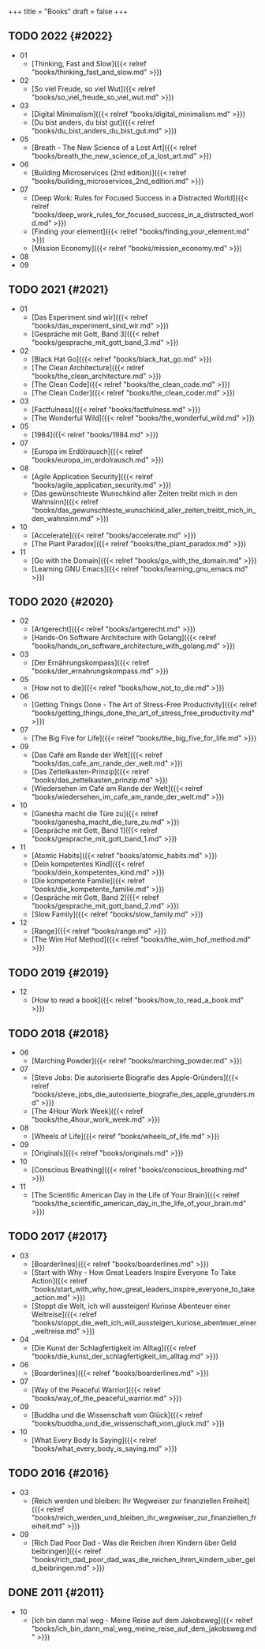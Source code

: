 +++
title = "Books"
draft = false
+++

## <span class="org-todo todo TODO">TODO</span> 2022 {#2022}

-   01
    -   [Thinking, Fast and Slow]({{< relref "books/thinking_fast_and_slow.md" >}})
-   02
    -   [So viel Freude, so viel Wut]({{< relref "books/so_viel_freude_so_viel_wut.md" >}})
-   03
    -   [Digital Minimalism]({{< relref "books/digital_minimalism.md" >}})
    -   [Du bist anders, du bist gut]({{< relref "books/du_bist_anders_du_bist_gut.md" >}})
-   05
    -   [Breath - The New Science of a Lost Art]({{< relref "books/breath_the_new_science_of_a_lost_art.md" >}})
-   06
    -   [Building Microservices (2nd edition)]({{< relref "books/building_microservices_2nd_edition.md" >}})
-   07
    -   [Deep Work: Rules for Focused Success in a Distracted World]({{< relref "books/deep_work_rules_for_focused_success_in_a_distracted_world.md" >}})
    -   [Finding your element]({{< relref "books/finding_your_element.md" >}})
    -   [Mission Economy]({{< relref "books/mission_economy.md" >}})
-   08
-   09


## <span class="org-todo todo TODO">TODO</span> 2021 {#2021}

-   01
    -   [Das Experiment sind wir]({{< relref "books/das_experiment_sind_wir.md" >}})
    -   [Gespräche mit Gott, Band 3]({{< relref "books/gesprache_mit_gott_band_3.md" >}})
-   02
    -   [Black Hat Go]({{< relref "books/black_hat_go.md" >}})
    -   [The Clean Architecture]({{< relref "books/the_clean_architecture.md" >}})
    -   [The Clean Code]({{< relref "books/the_clean_code.md" >}})
    -   [The Clean Coder]({{< relref "books/the_clean_coder.md" >}})
-   03
    -   [Factfulness]({{< relref "books/factfulness.md" >}})
    -   [The Wonderful Wild]({{< relref "books/the_wonderful_wild.md" >}})
-   05
    -   [1984]({{< relref "books/1984.md" >}})
-   07
    -   [Europa im Erdölrausch]({{< relref "books/europa_im_erdolrausch.md" >}})
-   08
    -   [Agile Application Security]({{< relref "books/agile_application_security.md" >}})
    -   [Das gewünschteste Wunschkind aller Zeiten treibt mich in den Wahnsinn]({{< relref "books/das_gewunschteste_wunschkind_aller_zeiten_treibt_mich_in_den_wahnsinn.md" >}})
-   10
    -   [Accelerate]({{< relref "books/accelerate.md" >}})
    -   [The Plant Paradox]({{< relref "books/the_plant_paradox.md" >}})
-   11
    -   [Go with the Domain]({{< relref "books/go_with_the_domain.md" >}})
    -   [Learning GNU Emacs]({{< relref "books/learning_gnu_emacs.md" >}})


## <span class="org-todo todo TODO">TODO</span> 2020 {#2020}

-   02
    -   [Artgerecht]({{< relref "books/artgerecht.md" >}})
    -   [Hands-On Software Architecture with Golang]({{< relref "books/hands_on_software_architecture_with_golang.md" >}})
-   03
    -   [Der Ernährungskompass]({{< relref "books/der_ernahrungskompass.md" >}})
-   05
    -   [How not to die]({{< relref "books/how_not_to_die.md" >}})
-   06
    -   [Getting Things Done - The Art of Stress-Free Productivity]({{< relref "books/getting_things_done_the_art_of_stress_free_productivity.md" >}})
-   07
    -   [The Big Five for Life]({{< relref "books/the_big_five_for_life.md" >}})
-   09
    -   [Das Café am Rande der Welt]({{< relref "books/das_cafe_am_rande_der_welt.md" >}})
    -   [Das Zettelkasten-Prinzip]({{< relref "books/das_zettelkasten_prinzip.md" >}})
    -   [Wiedersehen im Café am Rande der Welt]({{< relref "books/wiedersehen_im_cafe_am_rande_der_welt.md" >}})
-   10
    -   [Ganesha macht die Türe zu]({{< relref "books/ganesha_macht_die_ture_zu.md" >}})
    -   [Gespräche mit Gott, Band 1]({{< relref "books/gesprache_mit_gott_band_1.md" >}})
-   11
    -   [Atomic Habits]({{< relref "books/atomic_habits.md" >}})
    -   [Dein kompetentes Kind]({{< relref "books/dein_kompetentes_kind.md" >}})
    -   [Die kompetente Familie]({{< relref "books/die_kompetente_familie.md" >}})
    -   [Gespräche mit Gott, Band 2]({{< relref "books/gesprache_mit_gott_band_2.md" >}})
    -   [Slow Family]({{< relref "books/slow_family.md" >}})
-   12
    -   [Range]({{< relref "books/range.md" >}})
    -   [The Wim Hof Method]({{< relref "books/the_wim_hof_method.md" >}})


## <span class="org-todo todo TODO">TODO</span> 2019 {#2019}

-   12
    -   [How to read a book]({{< relref "books/how_to_read_a_book.md" >}})


## <span class="org-todo todo TODO">TODO</span> 2018 {#2018}

-   06
    -   [Marching Powder]({{< relref "books/marching_powder.md" >}})
-   07
    -   [Steve Jobs: Die autorisierte Biografie des Apple-Gründers]({{< relref "books/steve_jobs_die_autorisierte_biografie_des_apple_grunders.md" >}})
    -   [The 4Hour Work Week]({{< relref "books/the_4hour_work_week.md" >}})
-   08
    -   [Wheels of Life]({{< relref "books/wheels_of_life.md" >}})
-   09
    -   [Originals]({{< relref "books/originals.md" >}})
-   10
    -   [Conscious Breathing]({{< relref "books/conscious_breathing.md" >}})
-   11
    -   [The Scientific American Day in the Life of Your Brain]({{< relref "books/the_scientific_american_day_in_the_life_of_your_brain.md" >}})


## <span class="org-todo todo TODO">TODO</span> 2017 {#2017}

-   03
    -   [Boarderlines]({{< relref "books/boarderlines.md" >}})
    -   [Start with Why - How Great Leaders Inspire Everyone To Take Action]({{< relref "books/start_with_why_how_great_leaders_inspire_everyone_to_take_action.md" >}})
    -   [Stoppt die Welt, ich will aussteigen! Kuriose Abenteuer einer Weltreise]({{< relref "books/stoppt_die_welt_ich_will_aussteigen_kuriose_abenteuer_einer_weltreise.md" >}})
-   04
    -   [Die Kunst der Schlagfertigkeit im Alltag]({{< relref "books/die_kunst_der_schlagfertigkeit_im_alltag.md" >}})
-   06
    -   [Boarderlines]({{< relref "books/boarderlines.md" >}})
-   07
    -   [Way of the Peaceful Warrior]({{< relref "books/way_of_the_peaceful_warrior.md" >}})
-   09
    -   [Buddha und die Wissenschaft vom Glück]({{< relref "books/buddha_und_die_wissenschaft_vom_gluck.md" >}})
-   10
    -   [What Every Body Is Saying]({{< relref "books/what_every_body_is_saying.md" >}})


## <span class="org-todo todo TODO">TODO</span> 2016 {#2016}

-   03
    -   [Reich werden und bleiben: Ihr Wegweiser zur finanziellen Freiheit]({{< relref "books/reich_werden_und_bleiben_ihr_wegweiser_zur_finanziellen_freiheit.md" >}})
-   09
    -   [Rich Dad Poor Dad - Was die Reichen ihren Kindern über Geld beibringen]({{< relref "books/rich_dad_poor_dad_was_die_reichen_ihren_kindern_uber_geld_beibringen.md" >}})


## <span class="org-todo done DONE">DONE</span> 2011 {#2011}

-   10
    -   [Ich bin dann mal weg - Meine Reise auf dem Jakobsweg]({{< relref "books/ich_bin_dann_mal_weg_meine_reise_auf_dem_jakobsweg.md" >}})
